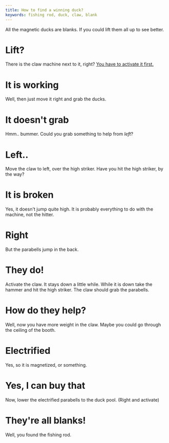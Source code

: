```yaml
---
title: How to find a winning duck?
keywords: fishing rod, duck, claw, blank
---
```


All the magnetic ducks are blanks. If you could lift them all up to see better.

# Lift?
There is the claw machine next to it, right? [You have to activate it first.](040-activate-claw.md)

# It is working
Well, then just move it right and grab the ducks.

# It doesn't grab
Hmm.. bummer. Could you grab something to help from _left_?

# Left..
Move the claw to left, over the high striker. Have you hit the high striker, by the way?

# It is broken
Yes, it doesn't jump quite high. It is probably everything to do with the machine, not the hitter.

# Right
But the parabells jump in the back.

# They do!
Activate the claw. It stays down a little while. While it is down take the hammer and hit the high striker. The claw should grab the parabells.

# How do they help?
Well, now you have more weight in the claw. Maybe you could go through the ceiling of the booth.

# Electrified
Yes, so it is magnetized, or something.

# Yes, I can buy that
Now, lower the electrified parabells to the duck pool. (Right and activate)

# They're all blanks!
Well, you found the fishing rod.
